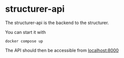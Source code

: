 # structurer-api

The structurer-api is the backend to the structurer.

You can start it with

`docker compose up`

The API should then be accessible from [localhost:8000](http://locahost:8000/)
